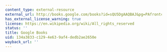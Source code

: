 ```yaml
---
content_type: external-resource
external_url: http://books.google.com/books?id=sQU5DgAAQBAJ&pg=PAfrontcover
has_external_license_warning: true
license: https://en.wikipedia.org/wiki/All_rights_reserved
status: ''
title: Google Books
uid: 134a3833-c129-4e63-9af4-dedb2ae2650e
wayback_url: ''
---
```

